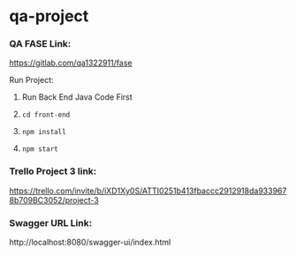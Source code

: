 # qa-project

### QA FASE Link:

https://gitlab.com/qa1322911/fase

Run Project:

1. Run Back End Java Code First

2. ``cd front-end``

3.  ``npm install``

4. ``npm start``

### Trello Project 3 link:

https://trello.com/invite/b/iXD1Xy0S/ATTI0251b413fbaccc2912918da9339678b709BC3052/project-3

### Swagger URL Link:

http://localhost:8080/swagger-ui/index.html
